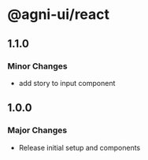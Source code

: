 # @agni-ui/react

## 1.1.0

### Minor Changes

- add story to input component

## 1.0.0

### Major Changes

- Release initial setup and components
